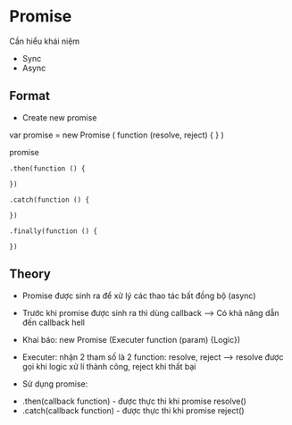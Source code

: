 # Promise
Cần hiểu khái niệm
- Sync
- Async

## Format
- Create new promise
<!-- Promise is an Object constructor -->
var promise = new Promise (
    <!-- Executer / Function -->
    function (resolve, reject) {
    <!--    Logic           -->
    <!--    Success: resolve()
            Fail: reject()      -->
    }
)

promise
<!-- called when resolve() is called -->
    .then(function () {

    })
<!-- called when reject() is called -->
    .catch(function () {

    })
<!-- called when resolve() or reject() is called -->
    .finally(function () {

    })

## Theory
- Promise được sinh ra để xử lý các thao tác bất đồng bộ (async)
- Trước khi promise được sinh ra thì dùng callback
--> Có khả năng dẫn đến callback hell

- Khai báo: new Promise (Executer function (param) {Logic})
- Executer: nhận 2 tham số là 2 function: resolve, reject
--> resolve được gọi khi logic xử lí thành công, reject khi thất bại

- Sử dụng promise:
+ .then(callback function) - được thực thi khi promise resolve()
+ .catch(callback function) - được thực thi khi promise reject()